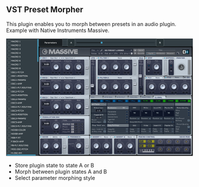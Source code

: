 ## VST Preset Morpher

This plugin enables you to morph between presets in an audio plugin. Example with Native Instruments Massive.

<img width="900px" src="preview/Preview1.jpg" />

- Store plugin state to state A or B
- Morph between plugin states A and B
- Select parameter morphing style
